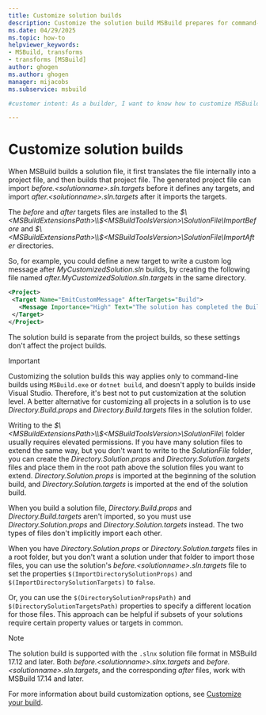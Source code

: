 ```yaml
---
title: Customize solution builds
description: Customize the solution build MSBuild prepares for command-line builds with settings that don't affect project builds.
ms.date: 04/29/2025
ms.topic: how-to
helpviewer_keywords:
- MSBuild, transforms
- transforms [MSBuild]
author: ghogen
ms.author: ghogen
manager: mijacobs
ms.subservice: msbuild

#customer intent: As a builder, I want to know how to customize MSBuild solution builds, so I can extend solution builds with files and settings that affect different subsets of files.

---
```


# Customize solution builds

When MSBuild builds a solution file, it first translates the file internally into a project file, and then builds that project file. The generated project file can import *before.\<solutionname>.sln.targets* before it defines any targets, and import *after.\<solutionname>.sln.targets* after it imports the targets.

The *before* and *after* targets files are installed to the *$\<MSBuildExtensionsPath>\\$\<MSBuildToolsVersion>\\SolutionFile\\ImportBefore* and *$\<MSBuildExtensionsPath>\\$\<MSBuildToolsVersion>\\SolutionFile\\ImportAfter* directories.

So, for example, you could define a new target to write a custom log message after *MyCustomizedSolution.sln* builds, by creating the following file named *after.MyCustomizedSolution.sln.targets* in the same directory.

```xml
<Project>
 <Target Name="EmitCustomMessage" AfterTargets="Build">
   <Message Importance="High" Text="The solution has completed the Build target" />
 </Target>
</Project>
```

The solution build is separate from the project builds, so these settings don't affect the project builds.

> [!IMPORTANT]
> Customizing the solution builds this way applies only to command-line builds using `MSBuild.exe` or `dotnet build`, and doesn't apply to builds inside Visual Studio. Therefore, it's best not to put customization at the solution level. A better alternative for customizing all projects in a solution is to use *Directory.Build.props* and *Directory.Build.targets* files in the solution folder.

Writing to the *$\<MSBuildExtensionsPath>\\$\<MSBuildToolsVersion>\\SolutionFile\\* folder usually requires elevated permissions. If you have many solution files to extend the same way, but you don't want to write to the *SolutionFile* folder, you can create the *Directory.Solution.props* and *Directory.Solution.targets* files and place them in the root path above the solution files you want to extend. *Directory.Solution.props* is imported at the beginning of the solution build, and *Directory.Solution.targets* is imported at the end of the solution build.

When you build a solution file, *Directory.Build.props* and *Directory.Build.targets* aren't imported, so you must use *Directory.Solution.props* and *Directory.Solution.targets* instead. The two types of files don't implicitly import each other.

When you have *Directory.Solution.props* or *Directory.Solution.targets* files in a root folder, but you don't want a solution under that folder to import those files, you can use the solution's *before.\<solutionname>.sln.targets* file to set the properties `$(ImportDirectorySolutionProps)` and `$(ImportDirectorySolutionTargets)` to `false`.

Or, you can use the `$(DirectorySolutionPropsPath)` and `$(DirectorySolutionTargetsPath)` properties to specify a different location for those files. This approach can be helpful if subsets of your solutions require certain property values or targets in common.

> [!NOTE]
> The solution build is supported with the `.slnx` solution file format in MSBuild 17.12 and later. Both *before.\<solutionname>.slnx.targets* and *before.\<solutionname>.sln.targets*, and the corresponding *after* files, work with MSBuild 17.14 and later.

For more information about build customization options, see [Customize your build](customize-your-build.md).
